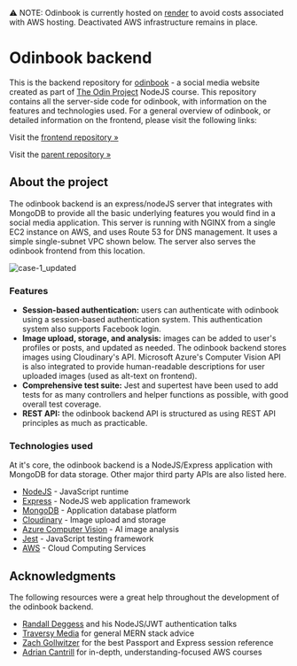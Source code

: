 ⚠️ NOTE: Odinbook is currently hosted on [render](https://odinbook-dzwi.onrender.com/) to avoid costs associated with AWS hosting. Deactivated AWS infrastructure remains in place. 

# Odinbook backend
This is the backend repository for [odinbook](https://odinbook.com/) - a social media website created as part of [The Odin Project](https://www.theodinproject.com/) NodeJS course. This repository contains all the server-side code for odinbook, with information on the features and technologies used. For a general overview of odinbook, or detailed information on the frontend, please visit the following links:

Visit the [frontend repository »](https://github.com/daniel-moderiano/odinbook-frontend)

Visit the [parent repository »](https://github.com/daniel-moderiano/odinbook)


## About the project

The odinbook backend is an express/nodeJS server that integrates with MongoDB to provide all the basic underlying features you would find in a social media application. This server is running with NGINX from a single EC2 instance on AWS, and uses Route 53 for DNS management. It uses a simple single-subnet VPC shown below. The server also serves the odinbook frontend from this location.

![case-1_updated](https://user-images.githubusercontent.com/59184832/213827737-27f55c6c-f660-4b6a-8eb3-38bd348f28c0.png)

### Features

* **Session-based authentication:** users can authenticate with odinbook using a session-based authentication system. This authentication system also supports Facebook login.
* **Image upload, storage, and analysis:** images can be added to user's profiles or posts, and updated as needed. The odinbook backend stores images using Cloudinary's API. Microsoft Azure's Computer Vision API is also integrated to provide human-readable descriptions for user uploaded images (used as alt-text on frontend).
* **Comprehensive test suite:** Jest and supertest have been used to add tests for as many controllers and helper functions as possible, with good overall test coverage.
* **REST API:** the odinbook backend API is structured as using REST API principles as much as practicable.

### Technologies used

At it's core, the odinbook backend is a NodeJS/Express application with MongoDB for data storage. Other major third party APIs are also listed here.

* [NodeJS](https://nodejs.org/en/) - JavaScript runtime
* [Express](https://expressjs.com/) - NodeJS web application framework
* [MongoDB](https://www.mongodb.com/) - Application database platform
* [Cloudinary](https://cloudinary.com/) - Image upload and storage
* [Azure Computer Vision](https://azure.microsoft.com/en-us/services/cognitive-services/computer-vision/#overview) - AI image analysis
* [Jest](https://jestjs.io/) - JavaScript testing framework
* [AWS](https://aws.amazon.com/) - Cloud Computing Services

## Acknowledgments

The following resources were a great help throughout the development of the odinbook backend.

* [Randall Deggess](https://www.rdegges.com/) and his NodeJS/JWT authentication talks
* [Traversy Media](https://www.youtube.com/channel/UC29ju8bIPH5as8OGnQzwJyA) for general MERN stack advice
* [Zach Gollwitzer](https://www.youtube.com/c/ZachGollwitzer) for the best Passport and Express session reference
* [Adrian Cantrill](https://learn.cantrill.io/) for in-depth, understanding-focused AWS courses

